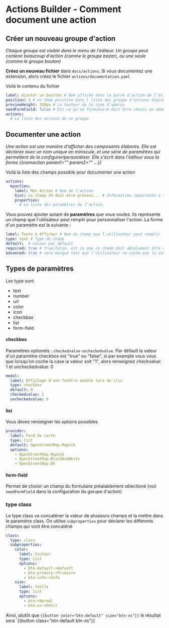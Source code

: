 # Actions Builder - Comment document une action

## Créer un nouveau groupe d'action

_Chaque groupe est visible dans le menu de l'éditeur. Un groupe peut contenir beaucoup d'action (comme le groupe bazar), ou une seule (comme le groupe bouton)_

**Créez un nouveau fichier** dans `docs/actions`. Si vous documentez une extension, alors créez le fichier `actions/documentation.yaml`

Voilà le contenu du fichier
```yaml
label: Ajouter un boutton # Nom affiché dans la barre d'action de l'étiteur
position: 3 # en 3ème position dans l liste des groupe d'actions diposnibles
previewHeight: 350px # La hauteur de la zone d'aperçu
needFormField: false # Est ce qu'un formulaire doit être choisi en même temps que l'action? (c'est le cas pour bazar)
actions:
  # La liste des actions de ce groupe
```

## Documenter une action

_Une action est une manière d'afficher des composants élaborés. Elle est déclarée avec un nom unique en miniscule, et une série de paramètres qui permettent de la configurer/personaliser. Elle s'écrit dans l'éditeur sous la forme {{nomaction param1="" param2="" ...}}_

Voilà la liste des champs possible pour documenter une action
```yaml
actions:
  myaction:
    label: Mon Action # Nom de l'action
    hint: Le champ XX doit être présent... # Information importante à savoir si on utilise cette action
    properties:
      # La liste des paramètres de l'action.
```

Vous pouvez ajouter autant de **paramètres** que vous voulez. Ils représente un champ que l'utilisateur peut remplir pour personnaliser l'action. La forme d'un paramètre est la suivante :

```yaml
label: Texte à Afficher # Nom du champ que l'utilisateur peut remplir
type: text # Type de champ
default:  # valeur par défault
required: true # true/false, est ce que ce champ doit absolument être configuré par l'utilisateur
advanced: true # sera masqué tant que l'utilisateur ne coche pas la case "paramètres avancés"
```

## Types de paramètres

Les type sont
  - text
  - number
  - url
  - color
  - icon
  - checkbox
  - list
  - form-field

#### checkbox
Paramètres optionels : `checkedvalue` `uncheckedvalue`. Par défault la valeur d'un paramètre checkbox est "true" ou "false", si par example vous vous que lorsqu'on coche la case la valeur soit "1", alors renseignez checkvalue: 1 et uncheckedvalue: 0
```yaml
modal:
  label: Affichage d'une fenêtre modale lors du clic
  type: checkbox
  default: 0
  checkedvalue: 1
  uncheckedvalue: 0
```

#### list
Vous devez renseigner les options possibles
```yaml
provider:
  label: Fond de carte
  type: list
  default: OpenStreetMap.Mapnik
  options:
    - OpenStreetMap.Mapnik
    - OpenStreetMap.BlackAndWhite
    - OpenStreetMap.DE
```

#### form-field
Permet de choisir un champ du formulaire préalablement sélectioné (voir `needFormField` dans la configuration du gorupe d'action)

### type class
Le type class va concaténer la valeur de plusieurs champs et la mettre dans le paramètre class. On utilise `subproperties` pour déclarer les différents champs qui vont être concaténé
```yaml
class:
  type: class
  subproperties:
    color:
      label: Couleur
      type: list
      options:
        - btn-default->Default
        - btn-primary->Primaire
        - btn-info->Info
    size:
      label: Taille
      type: list
      options:
        - btn->Normal
        - btn-xs->Petit
```
Ainsi, plutôt que `{{button color="btn-default" size="btn-xs"}}` le résultat sera `{{button class="btn-default btn-xs"}}
